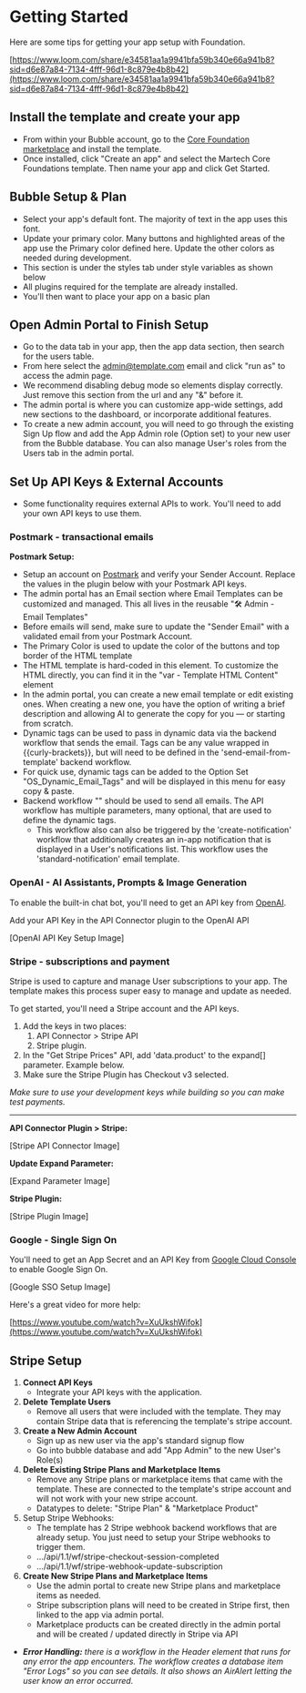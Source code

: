 # Getting Started

Here are some tips for getting your app setup with Foundation.

[https://www.loom.com/share/e34581aa1a9941bfa59b340e66a941b8?sid=d6e87a84-7134-4fff-96d1-8c879e4b8b42](https://www.loom.com/share/e34581aa1a9941bfa59b340e66a941b8?sid=d6e87a84-7134-4fff-96d1-8c879e4b8b42)

## Install the template and create your app

* From within your Bubble account, go to the [Core Foundation marketplace](https://bubble.io/template/foundation-by-automatic-1673596403969x408542417388568600) and install the template.
* Once installed, click "Create an app" and select the Martech Core Foundations template. Then name your app and click Get Started.

## Bubble Setup & Plan

* Select your app's default font. The majority of text in the app uses this font.
* Update your primary color. Many buttons and highlighted areas of the app use the Primary color defined here. Update the other colors as needed during development.
* This section is under the styles tab under style variables as shown below
* All plugins required for the template are already installed.
* You'll then want to place your app on a basic plan

## Open Admin Portal to Finish Setup

* Go to the data tab in your app, then the app data section, then search for the users table.
* From here select the admin@template.com email and click "run as" to access the admin page.
* We recommend disabling debug mode so elements display correctly. Just remove this section from the url and any "&" before it.
* The admin portal is where you can customize app-wide settings, add new sections to the dashboard, or incorporate additional features.
* To create a new admin account, you will need to go through the existing Sign Up flow and add the App Admin role (Option set) to your new user from the Bubble database. You can also manage User's roles from the Users tab in the admin portal.

## Set Up API Keys & External Accounts

* Some functionality requires external APIs to work. You'll need to add your own API keys to use them.

### Postmark - transactional emails

**Postmark Setup:**

* Setup an account on [Postmark](https://postmark.com/) and verify your Sender Account. Replace the values in the plugin below with your Postmark API keys.
* The admin portal has an Email section where Email Templates can be customized and managed. This all lives in the reusable "🛠️ Admin - Email Templates"
* Before emails will send, make sure to update the "Sender Email" with a validated email from your Postmark Account.
* The Primary Color is used to update the color of the buttons and top border of the HTML template
* The HTML template is hard-coded in this element. To customize the HTML directly, you can find it in the "var - Template HTML Content" element
* In the admin portal, you can create a new email template or edit existing ones. When creating a new one, you have the option of writing a brief description and allowing AI to generate the copy for you — or starting from scratch.
* Dynamic tags can be used to pass in dynamic data via the backend workflow that sends the email. Tags can be any value wrapped in {{curly-brackets}}, but will need to be defined in the 'send-email-from-template' backend workflow.
* For quick use, dynamic tags can be added to the Option Set "OS_Dynamic_Email_Tags" and will be displayed in this menu for easy copy & paste.
* Backend workflow "" should be used to send all emails. The API workflow has multiple parameters, many optional, that are used to define the dynamic tags.
  * This workflow also can also be triggered by the 'create-notification' workflow that additionally creates an in-app notification that is displayed in a User's notifications list. This workflow uses the 'standard-notification' email template.

### OpenAI - AI Assistants, Prompts & Image Generation

To enable the built-in chat bot, you'll need to get an API key from [OpenAI](https://platform.openai.com/).

Add your API Key in the API Connector plugin to the OpenAI API

[OpenAI API Key Setup Image]

### Stripe - subscriptions and payment

Stripe is used to capture and manage User subscriptions to your app. The template makes this process super easy to manage and update as needed.

To get started, you'll need a Stripe account and the API keys.

1. Add the keys in two places:
   1. API Connector > Stripe API
   2. Stripe plugin.
2. In the "Get Stripe Prices" API, add 'data.product' to the expand[] parameter. Example below.
3. Make sure the Stripe Plugin has Checkout v3 selected.

_Make sure to use your development keys while building so you can make test payments._

---

**API Connector Plugin > Stripe:**

[Stripe API Connector Image]

**Update Expand Parameter:**

[Expand Parameter Image]

**Stripe Plugin:**

[Stripe Plugin Image]

### Google - Single Sign On

You'll need to get an App Secret and an API Key from [Google Cloud Console](https://console.cloud.google.com/apis/credentials/consent) to enable Google Sign On.

[Google SSO Setup Image]

Here's a great video for more help:

[https://www.youtube.com/watch?v=XuUkshWifok](https://www.youtube.com/watch?v=XuUkshWifok)

## Stripe Setup

1. **Connect API Keys**
   * Integrate your API keys with the application.
2. **Delete Template Users**
   * Remove all users that were included with the template. They may contain Stripe data that is referencing the template's stripe account.
3. **Create a New Admin Account**
   * Sign up as new user via the app's standard signup flow
   * Go into bubble database and add "App Admin" to the new User's Role(s)
4. **Delete Existing Stripe Plans and Marketplace Items**
   * Remove any Stripe plans or marketplace items that came with the template. These are connected to the template's stripe account and will not work with your new stripe account.
   * Datatypes to delete: "Stripe Plan" & "Marketplace Product"
5. Setup Stripe Webhooks:
   * The template has 2 Stripe webhook backend workflows that are already setup. You just need to setup your Stripe webhooks to trigger them.
   * …/api/1.1/wf/stripe-checkout-session-completed
   * …/api/1.1/wf/stripe-webhook-update-subscription
6. **Create New Stripe Plans and Marketplace Items**
   * Use the admin portal to create new Stripe plans and marketplace items as needed.
   * Stripe subscription plans will need to be created in Stripe first, then linked to the app via admin portal.
   * Marketplace products can be created directly in the admin portal and will be created / updated directly in Stripe via API

* _**Error Handling:** there is a workflow in the Header element that runs for any error the app encounters. The workflow creates a database item "Error Logs" so you can see details. It also shows an AirAlert letting the user know an error occurred._